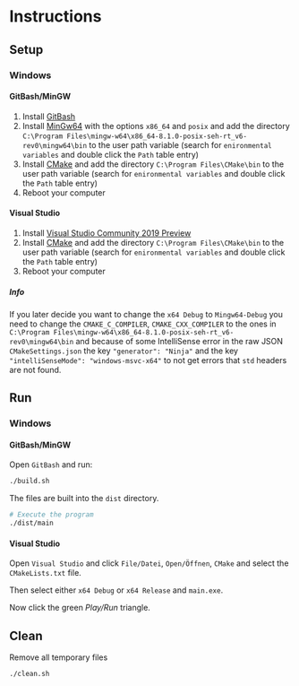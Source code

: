 # Instructions

## Setup

### Windows

#### GitBash/MinGW

1. Install [GitBash](https://git-scm.com/downloads)
2. Install [MinGw64](https://sourceforge.net/projects/mingw-w64/files/latest/download) with the options `x86_64`  and `posix` and add the directory `C:\Program Files\mingw-w64\x86_64-8.1.0-posix-seh-rt_v6-rev0\mingw64\bin` to the user path variable (search for `enironmental variables` and double click the `Path` table entry)
3. Install [CMake](https://cmake.org/download) and add the directory `C:\Program Files\CMake\bin` to the user path variable (search for `enironmental variables` and double click the `Path` table entry)
4. Reboot your computer

#### Visual Studio

1. Install [Visual Studio Community 2019 Preview](https://visualstudio.microsoft.com/vs/preview)
2. Install [CMake](https://cmake.org/download) and add the directory `C:\Program Files\CMake\bin` to the user path variable (search for `enironmental variables` and double click the `Path` table entry)
3. Reboot your computer

##### Info

If you later decide you want to change the `x64 Debug` to `Mingw64-Debug` you need to change the `CMAKE_C_COMPILER`, `CMAKE_CXX_COMPILER` to the ones  in `C:\Program Files\mingw-w64\x86_64-8.1.0-posix-seh-rt_v6-rev0\mingw64\bin` and because of some IntelliSense error in the raw JSON `CMakeSettings.json` the key `"generator": "Ninja"` and the key `"intelliSenseMode": "windows-msvc-x64"` to not get errors that `std` headers are not found.

## Run

### Windows

#### GitBash/MinGW

Open `GitBash` and run:

```sh
./build.sh
```

The files are built into the `dist` directory.

```sh
# Execute the program
./dist/main
```

#### Visual Studio

Open `Visual Studio` and click `File/Datei`, `Open/Öffnen`, `CMake` and select the `CMakeLists.txt` file.

Then select either `x64 Debug` or `x64 Release` and `main.exe`.

Now click the green *Play/Run* triangle.

## Clean

Remove all temporary files

```sh
./clean.sh
```

